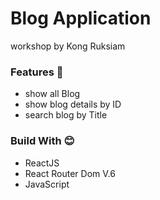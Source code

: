 # Blog Application
workshop by Kong Ruksiam

### Features 💪
* show all Blog
* show blog details by ID
* search blog by Title

### Build With 😊
* ReactJS
* React Router Dom V.6
* JavaScript
